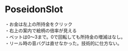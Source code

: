# PoseidonSlot  
・お金は左上の所持金をクリック  
・右上の案内で絵柄の倍率が見える  
・ベットは0～3まで。0で回転しても所持金の増減はなし。  
・リール時の音バグは直せなかった。技術的に仕方ない。  
